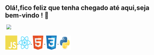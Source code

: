 ##                                                   Olá!,fico feliz que tenha chegado até aqui,seja bem-vindo ! 👾 
                                      
<img align="center">
  <a href="https://github.com/Thiago-Araujo1">
  <img height="150em" src="https://github-readme-stats.vercel.app/api?username=ThiagoSilvaxz&show_icons=true&theme=dark&include_all_commits=true&count_private=true"/>

</div>

  <div style="display: inline_block"><br>
  <img align="center" alt="Thi-Js" height="48" width="40" src="https://raw.githubusercontent.com/devicons/devicon/master/icons/javascript/javascript-plain.svg">
  <img align="center" alt="Thi-React" height="48" width="40" src="https://raw.githubusercontent.com/devicons/devicon/master/icons/react/react-original.svg">
  <img align="center" alt="Thi-HTML" height="48" width="40" src="https://raw.githubusercontent.com/devicons/devicon/master/icons/html5/html5-original.svg">
  <img align="center" alt="Thi-CSS" height="48" width="40" src="https://raw.githubusercontent.com/devicons/devicon/master/icons/css3/css3-original.svg">
  <img align="center" alt="Thi-Python" height="48" width="40" src="https://raw.githubusercontent.com/devicons/devicon/master/icons/python/python-original.svg">
 
</div>
